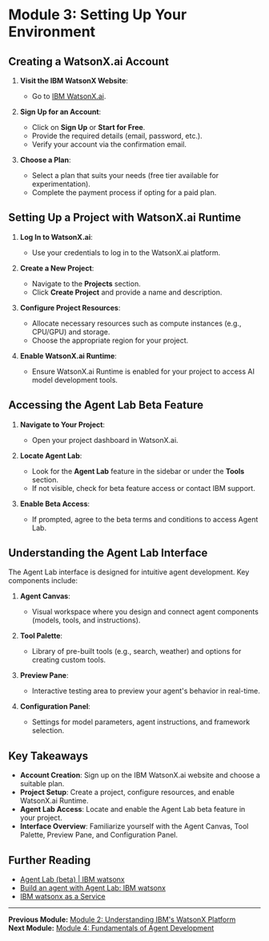 # Module 3: Setting Up Your Environment

## Creating a WatsonX.ai Account

1. **Visit the IBM WatsonX Website**:
   - Go to [IBM WatsonX.ai](https://www.ibm.com/products/watsonx-ai).

2. **Sign Up for an Account**:
   - Click on **Sign Up** or **Start for Free**.
   - Provide the required details (email, password, etc.).
   - Verify your account via the confirmation email.

3. **Choose a Plan**:
   - Select a plan that suits your needs (free tier available for experimentation).
   - Complete the payment process if opting for a paid plan.

## Setting Up a Project with WatsonX.ai Runtime

1. **Log In to WatsonX.ai**:
   - Use your credentials to log in to the WatsonX.ai platform.

2. **Create a New Project**:
   - Navigate to the **Projects** section.
   - Click **Create Project** and provide a name and description.

3. **Configure Project Resources**:
   - Allocate necessary resources such as compute instances (e.g., CPU/GPU) and storage.
   - Choose the appropriate region for your project.

4. **Enable WatsonX.ai Runtime**:
   - Ensure WatsonX.ai Runtime is enabled for your project to access AI model development tools.

## Accessing the Agent Lab Beta Feature

1. **Navigate to Your Project**:
   - Open your project dashboard in WatsonX.ai.

2. **Locate Agent Lab**:
   - Look for the **Agent Lab** feature in the sidebar or under the **Tools** section.
   - If not visible, check for beta feature access or contact IBM support.

3. **Enable Beta Access**:
   - If prompted, agree to the beta terms and conditions to access Agent Lab.

## Understanding the Agent Lab Interface

The Agent Lab interface is designed for intuitive agent development. Key components include:

1. **Agent Canvas**:
   - Visual workspace where you design and connect agent components (models, tools, and instructions).

2. **Tool Palette**:
   - Library of pre-built tools (e.g., search, weather) and options for creating custom tools.

3. **Preview Pane**:
   - Interactive testing area to preview your agent's behavior in real-time.

4. **Configuration Panel**:
   - Settings for model parameters, agent instructions, and framework selection.

## Key Takeaways

- **Account Creation**: Sign up on the IBM WatsonX.ai website and choose a suitable plan.
- **Project Setup**: Create a project, configure resources, and enable WatsonX.ai Runtime.
- **Agent Lab Access**: Locate and enable the Agent Lab beta feature in your project.
- **Interface Overview**: Familiarize yourself with the Agent Canvas, Tool Palette, Preview Pane, and Configuration Panel.

## Further Reading

- [Agent Lab (beta) | IBM watsonx](https://dataplatform.cloud.ibm.com/docs/content/wsj/analyze-data/fm-agent-lab.html?context=wx&pos=2)
- [Build an agent with Agent Lab: IBM watsonx](https://video.ibm.com/recorded/134250618)
- [IBM watsonx as a Service](https://www.ibm.com/docs/en/watsonx/saas?topic=solutions-agent-lab-beta)

---

**Previous Module:** [Module 2: Understanding IBM's WatsonX Platform](https://github.com/Jewelzufo/Ibm-agent-lab/blob/8f55ea5328fc42340c0a57cadc14ec47a164d172/Module2.md)  
**Next Module:** [Module 4: Fundamentals of Agent Development](https://github.com/Jewelzufo/Ibm-agent-lab/blob/8f55ea5328fc42340c0a57cadc14ec47a164d172/Module4.md)
